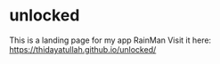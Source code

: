 # unlocked
This is a landing page for my app RainMan
Visit it here: https://thidayatullah.github.io/unlocked/